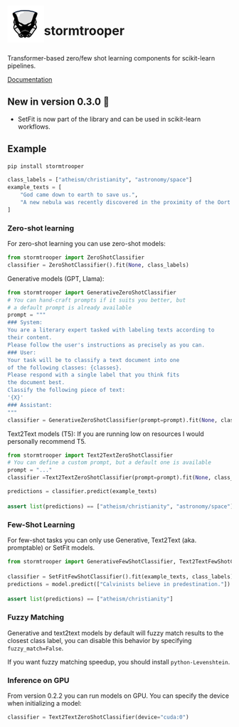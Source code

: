 <img align="left" width="82" height="82" src="assets/logo.svg">

# stormtrooper

<br>
Transformer-based zero/few shot learning components for scikit-learn pipelines.

[Documentation](https://centre-for-humanities-computing.github.io/stormtrooper/)

## New in version 0.3.0 🌟 

- SetFit is now part of the library and can be used in scikit-learn workflows.

## Example

```bash
pip install stormtrooper
```

```python
class_labels = ["atheism/christianity", "astronomy/space"]
example_texts = [
    "God came down to earth to save us.",
    "A new nebula was recently discovered in the proximity of the Oort cloud."
]
```


### Zero-shot learning

For zero-shot learning you can use zero-shot models:
```python
from stormtrooper import ZeroShotClassifier
classifier = ZeroShotClassifier().fit(None, class_labels)
```

Generative models (GPT, Llama):
```python
from stormtrooper import GenerativeZeroShotClassifier
# You can hand-craft prompts if it suits you better, but
# a default prompt is already available
prompt = """
### System:
You are a literary expert tasked with labeling texts according to
their content.
Please follow the user's instructions as precisely as you can.
### User:
Your task will be to classify a text document into one
of the following classes: {classes}.
Please respond with a single label that you think fits
the document best.
Classify the following piece of text:
'{X}'
### Assistant:
"""
classifier = GenerativeZeroShotClassifier(prompt=prompt).fit(None, class_labels)
```

Text2Text models (T5):
If you are running low on resources I would personally recommend T5.
```python
from stormtrooper import Text2TextZeroShotClassifier
# You can define a custom prompt, but a default one is available
prompt = "..."
classifier =Text2TextZeroShotClassifier(prompt=prompt).fit(None, class_labels)
```

```python
predictions = classifier.predict(example_texts)

assert list(predictions) == ["atheism/christianity", "astronomy/space"]
```

### Few-Shot Learning

For few-shot tasks you can only use Generative, Text2Text (aka. promptable) or SetFit models.

```python
from stormtrooper import GenerativeFewShotClassifier, Text2TextFewShotClassifier, SetFitFewShotClassifier

classifier = SetFitFewShotClassifier().fit(example_texts, class_labels)
predictions = model.predict(["Calvinists believe in predestination."])

assert list(predictions) == ["atheism/christianity"]
```

### Fuzzy Matching

Generative and text2text models by default will fuzzy match results to the closest class label, you can disable this behavior
by specifying `fuzzy_match=False`.

If you want fuzzy matching speedup, you should install `python-Levenshtein`.

### Inference on GPU

From version 0.2.2 you can run models on GPU.
You can specify the device when initializing a model:

```python
classifier = Text2TextZeroShotClassifier(device="cuda:0")
```
